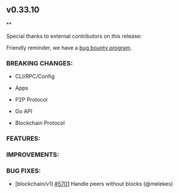## v0.33.10


\*\*

Special thanks to external contributors on this release:

Friendly reminder, we have a [bug bounty program](https://hackerone.com/tendermint).

### BREAKING CHANGES:

- CLI/RPC/Config

- Apps

- P2P Protocol

- Go API

- Blockchain Protocol

### FEATURES:

### IMPROVEMENTS:

### BUG FIXES:

- [blockchain/v1] [\#5701](https://github.com/tendermint/tendermint/pull/5701) Handle peers without blocks (@melekes)
